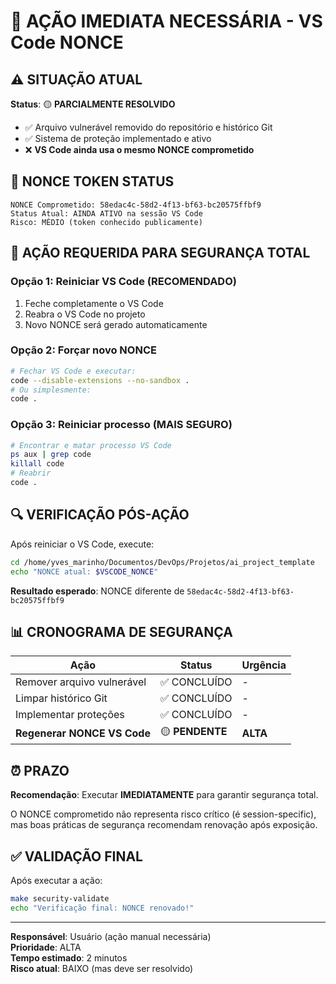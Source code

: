 # 🚨 AÇÃO IMEDIATA NECESSÁRIA - VS Code NONCE

## ⚠️ **SITUAÇÃO ATUAL**

**Status**: 🟡 **PARCIALMENTE RESOLVIDO**
- ✅ Arquivo vulnerável removido do repositório e histórico Git
- ✅ Sistema de proteção implementado e ativo
- ❌ **VS Code ainda usa o mesmo NONCE comprometido**

## 🔐 **NONCE TOKEN STATUS**
```
NONCE Comprometido: 58edac4c-58d2-4f13-bf63-bc20575ffbf9
Status Atual: AINDA ATIVO na sessão VS Code
Risco: MÉDIO (token conhecido publicamente)
```

## 🚀 **AÇÃO REQUERIDA PARA SEGURANÇA TOTAL**

### **Opção 1: Reiniciar VS Code (RECOMENDADO)**
1. Feche completamente o VS Code
2. Reabra o VS Code no projeto
3. Novo NONCE será gerado automaticamente

### **Opção 2: Forçar novo NONCE**
```bash
# Fechar VS Code e executar:
code --disable-extensions --no-sandbox .
# Ou simplesmente:
code .
```

### **Opção 3: Reiniciar processo (MAIS SEGURO)**
```bash
# Encontrar e matar processo VS Code
ps aux | grep code
killall code
# Reabrir
code .
```

## 🔍 **VERIFICAÇÃO PÓS-AÇÃO**

Após reiniciar o VS Code, execute:
```bash
cd /home/yves_marinho/Documentos/DevOps/Projetos/ai_project_template
echo "NONCE atual: $VSCODE_NONCE"
```

**Resultado esperado**: NONCE diferente de `58edac4c-58d2-4f13-bf63-bc20575ffbf9`

## 📊 **CRONOGRAMA DE SEGURANÇA**

| Ação | Status | Urgência |
|------|--------|----------|
| Remover arquivo vulnerável | ✅ CONCLUÍDO | - |
| Limpar histórico Git | ✅ CONCLUÍDO | - |
| Implementar proteções | ✅ CONCLUÍDO | - |
| **Regenerar NONCE VS Code** | 🟡 **PENDENTE** | **ALTA** |

## ⏰ **PRAZO**

**Recomendação**: Executar **IMEDIATAMENTE** para garantir segurança total.

O NONCE comprometido não representa risco crítico (é session-specific), mas boas práticas de segurança recomendam renovação após exposição.

## ✅ **VALIDAÇÃO FINAL**

Após executar a ação:
```bash
make security-validate
echo "Verificação final: NONCE renovado!"
```

---

**Responsável**: Usuário (ação manual necessária)  
**Prioridade**: ALTA  
**Tempo estimado**: 2 minutos  
**Risco atual**: BAIXO (mas deve ser resolvido)